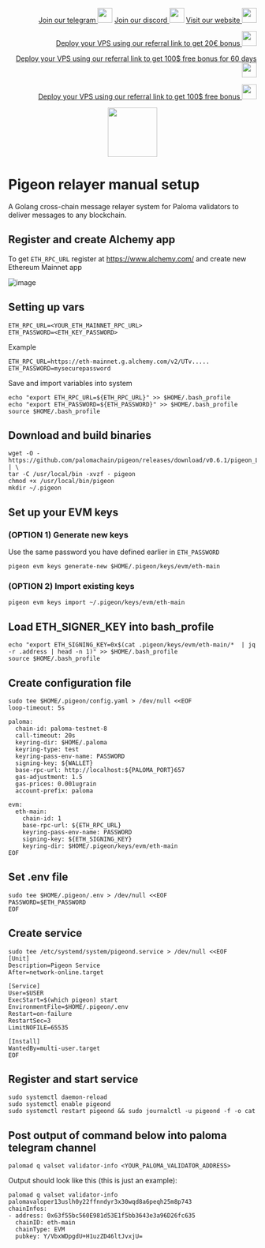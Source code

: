 <p style="font-size:14px" align="right">
<a href="https://t.me/kjnotes" target="_blank">Join our telegram <img src="https://user-images.githubusercontent.com/50621007/183283867-56b4d69f-bc6e-4939-b00a-72aa019d1aea.png" width="30"/></a>
<a href="https://discord.gg/JqQNcwff2e" target="_blank">Join our discord <img src="https://user-images.githubusercontent.com/50621007/176236430-53b0f4de-41ff-41f7-92a1-4233890a90c8.png" width="30"/></a>
<a href="https://kjnodes.com/" target="_blank">Visit our website <img src="https://user-images.githubusercontent.com/50621007/168689709-7e537ca6-b6b8-4adc-9bd0-186ea4ea4aed.png" width="30"/></a>
</p>

<p style="font-size:14px" align="right">
<a href="https://hetzner.cloud/?ref=y8pQKS2nNy7i" target="_blank">Deploy your VPS using our referral link to get 20€ bonus <img src="https://user-images.githubusercontent.com/50621007/174612278-11716b2a-d662-487e-8085-3686278dd869.png" width="30"/></a>
</p>
<p style="font-size:14px" align="right">
<a href="https://m.do.co/c/17b61545ca3a" target="_blank">Deploy your VPS using our referral link to get 100$ free bonus for 60 days <img src="https://user-images.githubusercontent.com/50621007/183284313-adf81164-6db4-4284-9ea0-bcb841936350.png" width="30"/></a>
</p>
<p style="font-size:14px" align="right">
<a href="https://www.vultr.com/?ref=7418642" target="_blank">Deploy your VPS using our referral link to get 100$ free bonus <img src="https://user-images.githubusercontent.com/50621007/183284971-86057dc2-2009-4d40-a1d4-f0901637033a.png" width="30"/></a>
</p>

<p align="center">
  <img height="100" height="auto" src="https://user-images.githubusercontent.com/50621007/172488614-7d93b016-5fe4-4a51-99e2-67da5875ab7a.png">
</p>

# Pigeon relayer manual setup
A Golang cross-chain message relayer system for Paloma validators to deliver messages to any blockchain.

## Register and create Alchemy app
To get `ETH_RPC_URL` register at https://www.alchemy.com/ and create new Ethereum Mainnet app

![image](https://user-images.githubusercontent.com/50621007/178287931-d190db26-6b8f-4e05-863d-293a97f3a546.png)

## Setting up vars
```
ETH_RPC_URL=<YOUR_ETH_MAINNET_RPC_URL>
ETH_PASSWORD=<ETH_KEY_PASSWORD>
```

Example
```
ETH_RPC_URL=https://eth-mainnet.g.alchemy.com/v2/UTv.....
ETH_PASSWORD=mysecurepassword
```

Save and import variables into system
```
echo "export ETH_RPC_URL=${ETH_RPC_URL}" >> $HOME/.bash_profile
echo "export ETH_PASSWORD=${ETH_PASSWORD}" >> $HOME/.bash_profile
source $HOME/.bash_profile
```

## Download and build binaries
```
wget -O - https://github.com/palomachain/pigeon/releases/download/v0.6.1/pigeon_Linux_x86_64.tar.gz | \
tar -C /usr/local/bin -xvzf - pigeon
chmod +x /usr/local/bin/pigeon
mkdir ~/.pigeon
```

## Set up your EVM keys
### (OPTION 1) Generate new keys
Use the same password you have defined earlier in `ETH_PASSWORD`
```
pigeon evm keys generate-new $HOME/.pigeon/keys/evm/eth-main
```
### (OPTION 2) Import existing keys
```
pigeon evm keys import ~/.pigeon/keys/evm/eth-main
```

## Load ETH_SIGNER_KEY into bash_profile
```
echo "export ETH_SIGNING_KEY=0x$(cat .pigeon/keys/evm/eth-main/*  | jq -r .address | head -n 1)" >> $HOME/.bash_profile
source $HOME/.bash_profile
```

## Create configuration file
```
sudo tee $HOME/.pigeon/config.yaml > /dev/null <<EOF
loop-timeout: 5s

paloma:
  chain-id: paloma-testnet-8
  call-timeout: 20s
  keyring-dir: $HOME/.paloma
  keyring-type: test
  keyring-pass-env-name: PASSWORD
  signing-key: ${WALLET}
  base-rpc-url: http://localhost:${PALOMA_PORT}657
  gas-adjustment: 1.5
  gas-prices: 0.001ugrain
  account-prefix: paloma

evm:
  eth-main:
    chain-id: 1
    base-rpc-url: ${ETH_RPC_URL}
    keyring-pass-env-name: PASSWORD
    signing-key: ${ETH_SIGNING_KEY}
    keyring-dir: $HOME/.pigeon/keys/evm/eth-main
EOF
```

## Set .env file
```
sudo tee $HOME/.pigeon/.env > /dev/null <<EOF
PASSWORD=$ETH_PASSWORD
EOF
```


## Create service
```
sudo tee /etc/systemd/system/pigeond.service > /dev/null <<EOF
[Unit]
Description=Pigeon Service
After=network-online.target

[Service]
User=$USER
ExecStart=$(which pigeon) start
EnvironmentFile=$HOME/.pigeon/.env
Restart=on-failure
RestartSec=3
LimitNOFILE=65535

[Install]
WantedBy=multi-user.target
EOF
```

## Register and start service
```
sudo systemctl daemon-reload
sudo systemctl enable pigeond
sudo systemctl restart pigeond && sudo journalctl -u pigeond -f -o cat
```

## Post output of command below into paloma telegram channel
```
palomad q valset validator-info <YOUR_PALOMA_VALIDATOR_ADDRESS>
```

Output should look like this (this is just an example):
```
palomad q valset validator-info palomavaloper13uslh0y22ffnndyr3x30wqd8a6peqh25m8p743
chainInfos:
- address: 0x63f55bc560E981d53E1f5bb3643e3a96D26fc635
  chainID: eth-main
  chainType: EVM
  pubkey: Y/VbxWDpgdU+H1uzZD46ltJvxjU=
```
